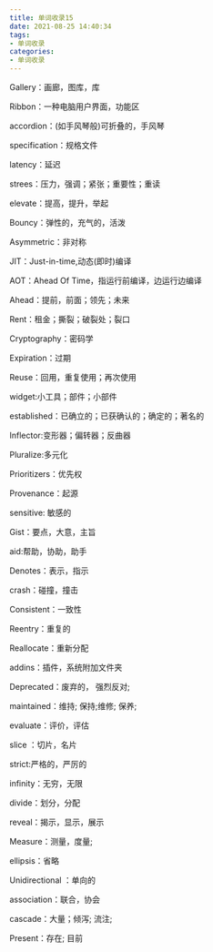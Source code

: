 ```yaml
---
title: 单词收录15
date: 2021-08-25 14:40:34
tags:
- 单词收录
categories: 
- 单词收录
---
```


Gallery：画廊，图库，库

Ribbon：一种电脑用户界面，功能区

accordion：(如手风琴般)可折叠的，手风琴

specification：规格文件

latency：延迟

strees：压力，强调；紧张；重要性；重读

elevate：提高，提升，举起

Bouncy：弹性的，充气的，活泼

Asymmetric：非对称

JIT：Just-in-time,动态(即时)编译

AOT：Ahead Of Time，指运行前编译，边运行边编译

Ahead：提前，前面；领先；未来

Rent：租金；撕裂；破裂处；裂口

Cryptography：密码学

Expiration：过期

Reuse：回用，重复使用；再次使用

widget:小工具；部件；小部件

established：已确立的；已获确认的；确定的；著名的

Inflector:变形器；偏转器；反曲器

Pluralize:多元化

Prioritizers：优先权

Provenance：起源

sensitive: 敏感的

Gist：要点，大意，主旨

aid:帮助，协助，助手

Denotes：表示，指示

crash：碰撞，撞击

Consistent：一致性

Reentry：重复的

Reallocate：重新分配

addins：插件，系统附加文件夹

Deprecated：废弃的， 强烈反对;  

maintained：维持; 保持;维修; 保养;

evaluate：评价，评估

slice ：切片，名片

strict:严格的，严厉的

infinity：无穷，无限

divide：划分，分配

reveal：揭示，显示，展示

Measure：测量，度量;

ellipsis：省略

Unidirectional ：单向的

association：联合，协会

cascade：大量；倾泻; 流注;  

Present：存在; 目前













